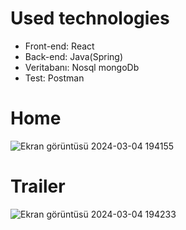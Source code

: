 # Used technologies

* Front-end: React
* Back-end: Java(Spring)
* Veritabanı: Nosql mongoDb
* Test: Postman
# Home
![Ekran görüntüsü 2024-03-04 194155](https://github.com/AlperenEkici/MovieProject/assets/73301836/6eb116b3-1596-4b2e-8e9d-ed9bae5c4e86)

# Trailer 
![Ekran görüntüsü 2024-03-04 194233](https://github.com/AlperenEkici/MovieProject/assets/73301836/1806d04a-039c-4fc5-8da9-f64e5ed785f8)
